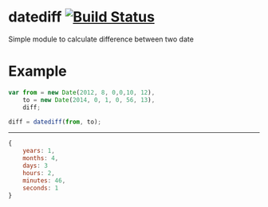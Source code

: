 datediff [![Build Status](https://travis-ci.org/dmfilipenko/datediff.svg?branch=master)](https://travis-ci.org/dmfilipenko/datediff)
========

Simple module to calculate difference between two date

Example
=====

```js
var from = new Date(2012, 8, 0,0,10, 12),
    to = new Date(2014, 0, 1, 0, 56, 13),
    diff;

diff = datediff(from, to);

```
---------

```js
{
	years: 1,
	months: 4,
	days: 3
	hours: 2,
	minutes: 46,
	seconds: 1
}
```
